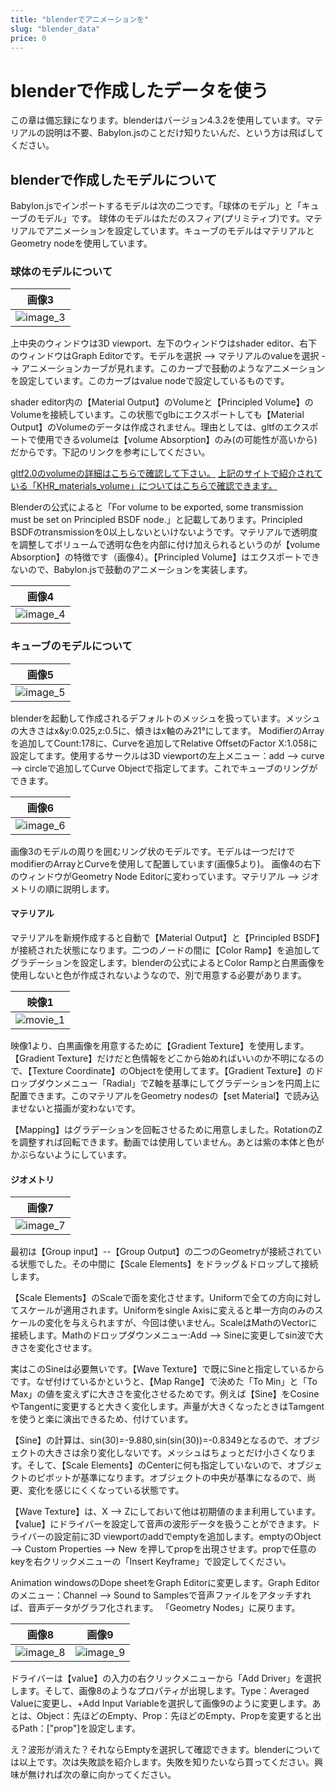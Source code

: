 ```yaml
---
title: "blenderでアニメーションを"
slug: "blender_data"
price: 0
---
```


[1]: /images/002/body_material.png "image_3"
[2]: /images/002/transmission_volume.png "image_4"
[3]: /images/002/modifier_sample.png "image_5"
[4]: /images/002/ring_material.png "image_6"
[5]: /images/002/ring_geometry.png "image_7"
[6]: /images/002/driver01.png "image_8"
[7]: /images/002/driver02.png "image_9"

[I]: /images/002/gradient_material_movies.gif "movie_1"

# blenderで作成したデータを使う

この章は備忘録になります。blenderはバージョン4.3.2を使用しています。マテリアルの説明は不要、Babylon.jsのことだけ知りたいんだ、という方は飛ばしてください。

## blenderで作成したモデルについて

Babylon.jsでインポートするモデルは次の二つです。「球体のモデル」と「キューブのモデル」です。
球体のモデルはただのスフィア(プリミティブ)です。マテリアルでアニメーションを設定しています。キューブのモデルはマテリアルとGeometry nodeを使用しています。

### 球体のモデルについて

|画像3|
|---|
|![][1]|

上中央のウィンドウは3D viewport、左下のウィンドウはshader editor、右下のウィンドウはGraph Editorです。モデルを選択 --> マテリアルのvalueを選択 --> アニメーションカーブが見れます。このカーブで鼓動のようなアニメーションを設定しています。このカーブはvalue nodeで設定しているものです。

shader editor内の【Material Output】のVolumeと【Principled Volume】のVolumeを接続しています。この状態でglbにエクスポートしても【Material Output】のVolumeのデータは作成されません。理由としては、gltfのエクスポートで使用できるvolumeは【volume Absorption】のみ(の可能性が高いから)だからです。下記のリンクを参考にしてください。

[gltf2.0のvolumeの詳細はこちらで確認して下さい。](https://docs.blender.org/manual/ja/4.3/addons/import_export/scene_gltf2.html#volume)
[上記のサイトで紹介されている「KHR_materials_volume」についてはこちらで確認できます。](https://github.com/KhronosGroup/glTF/tree/main/extensions/2.0/Khronos/KHR_materials_volume)

Blenderの公式によると「For volume to be exported, some transmission must be set on Principled BSDF node.」と記載してあります。Principled BSDFのtransmissionを0以上しないといけないようです。マテリアルで透明度を調整してボリュームで透明な色を内部に付け加えられるというのが【volume Absorption】の特徴です（画像4）。【Principled Volume】はエクスポートできないので、Babylon.jsで鼓動のアニメーションを実装します。

|画像4|
|---|
|![][2]|

### キューブのモデルについて

|画像5|
|---|
|![][3]|

blenderを起動して作成されるデフォルトのメッシュを扱っています。メッシュの大きさはx&y:0.025,z:0.5に、傾きはx軸のみ21°にしてます。
ModifierのArrayを追加してCount:178に、Curveを追加してRelative OffsetのFactor X:1.058に設定してます。使用するサークルは3D viewportの左上メニュー：add --> curve --> circleで追加してCurve Objectで指定してます。これでキューブのリングができます。

|画像6|
|---|
|![][4]|

画像3のモデルの周りを囲むリング状のモデルです。モデルは一つだけでmodifierのArrayとCurveを使用して配置しています(画像5より)。
画像4の右下のウィンドウがGeometry Node Editorに変わっています。マテリアル --> ジオメトリの順に説明します。

#### マテリアル

マテリアルを新規作成すると自動で【Material Output】と【Principled BSDF】が接続された状態になります。二つのノードの間に【Color Ramp】を追加してグラデーションを設定します。blenderの公式によるとColor Rampと白黒画像を使用しないと色が作成されないようなので、別で用意する必要があります。

|映像1|
|---|
|![][I]|

映像1より、白黒画像を用意するために【Gradient Texture】を使用します。【Gradient Texture】だけだと色情報をどこから始めればいいのか不明になるので、【Texture Coordinate】のObjectを使用してます。【Gradient Texture】のドロップダウンメニュー「Radial」でZ軸を基準にしてグラデーションを円周上に配置できます。このマテリアルをGeometry nodesの【set Material】で読み込ませないと描画が変わないです。

【Mapping】はグラデーションを回転させるために用意しました。RotationのZを調整すれば回転できます。動画では使用していません。あとは紫の本体と色がかぶらないようにしています。

#### ジオメトリ

|画像7|
|---|
|![][5]|

最初は【Group input】--【Group Output】の二つのGeometryが接続されている状態でした。その中間に【Scale Elements】をドラッグ＆ドロップして接続します。

【Scale Elements】のScaleで面を変化させます。Uniformで全ての方向に対してスケールが適用されます。Uniformをsingle Axisに変えると単一方向のみのスケールの変化を与えられますが、今回は使いません。ScaleはMathのVectorに接続します。Mathのドロップダウンメニュー:Add --> Sineに変更してsin波で大きさを変化させます。

実はこのSineは必要無いです。【Wave Texture】で既にSineと指定しているからです。なぜ付けているかというと、【Map Range】で決めた「To Min」と「To Max」の値を変えずに大きさを変化させるためです。例えば【Sine】をCosineやTangentに変更すると大きく変化します。声量が大きくなったときはTamgentを使うと楽に演出できるため、付けています。

【Sine】の計算は、sin(30)=-9.880,sin(sin(30))=-0.8349となるので、オブジェクトの大きさは余り変化しないです。メッシュはちょっとだけ小さくなります。そして、【Scale Elements】のCenterに何も指定していないので、オブジェクトのピボットが基準になります。オブジェクトの中央が基準になるので、尚更、変化を感じにくくなっている状態です。

【Wave Texture】は、X --> Zにしておいて他は初期値のまま利用しています。【value】にドライバーを設定して音声の波形データを扱うことができます。ドライバーの設定前に3D viewportのaddでemptyを追加します。emptyのObject --> Custom Properties --> New を押してpropを出現させます。propで任意のkeyを右クリックメニューの「Insert Keyframe」で設定してください。

Animation windowsのDope sheetをGraph Editorに変更します。Graph Editorのメニュー：Channel --> Sound to Samplesで音声ファイルをアタッチすれば、音声データがグラフ化されます。
「Geometry Nodes」に戻ります。

|画像8|画像9|
|---|---|
|![][6]|![][7]|

ドライバーは【value】の入力の右クリックメニューから「Add Driver」を選択します。そして、画像8のようなプロパティが出現します。Type：Averaged Valueに変更し、+Add Input Variableを選択して画像9のように変更します。あとは、Object：先ほどのEmpty、Prop：先ほどのEmpty、Propを変更すると出るPath：["prop"]を設定します。

え？波形が消えた？それならEmptyを選択して確認できます。blenderについては以上です。次は失敗談を紹介します。失敗を知りたいなら買ってください。興味が無ければ次の章に向かってください。
